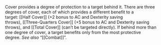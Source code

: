 Cover provides a degree of protection to a target behind it. There are three degrees of cover, each of which provides a different benefit to a target: [[Half Cover]] (+2 bonus to AC and Dexterity saving throws), [[Three-Quarters Cover]] (+5 bonus to AC and Dexterity saving throws), and [[Total Cover]] (can’t be targeted directly). If behind more than one degree of cover, a target benefits only from the most protective degree. _See also_ “[[Combat]]”.
